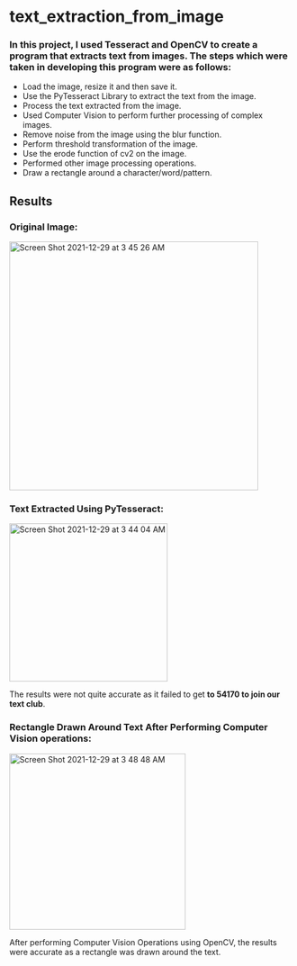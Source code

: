 # text_extraction_from_image
### In this project, I used Tesseract and OpenCV to create a program that extracts text from images. The steps which were taken in developing this program were as follows:
- Load the image, resize it and then save it.
- Use the PyTesseract Library to extract the text from the image.
- Process the text extracted from the image.
- Used Computer Vision to perform further processing of complex images.
- Remove noise from the image using the blur function.
- Perform threshold transformation of the image.
- Use the erode function of cv2 on the image.
- Performed other image processing operations.
- Draw a rectangle around a character/word/pattern.

## Results

### Original Image: 

<img width="442" alt="Screen Shot 2021-12-29 at 3 45 26 AM" src="https://user-images.githubusercontent.com/18570056/147619688-0cba21a0-82be-4b5b-a49c-eec82274fb31.png">

### Text Extracted Using PyTesseract:

<img width="281" alt="Screen Shot 2021-12-29 at 3 44 04 AM" src="https://user-images.githubusercontent.com/18570056/147619633-e781e2b8-8eec-4764-bfc1-b953e37430c8.png">

The results were not quite accurate as it failed to get **to 54170 to join our text club**.

### Rectangle Drawn Around Text After Performing Computer Vision operations:

<img width="313" alt="Screen Shot 2021-12-29 at 3 48 48 AM" src="https://user-images.githubusercontent.com/18570056/147619830-9b86a85c-4f2b-449d-89d8-0e0763504001.png">

After performing Computer Vision Operations using OpenCV, the results were accurate as a rectangle was drawn around the text.

